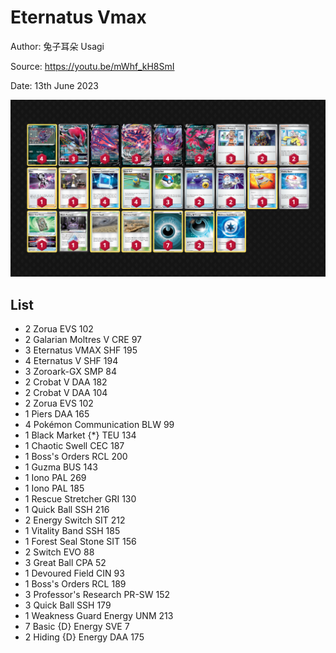 # Eternatus Vmax

Author: 兔子耳朵 Usagi

Source: <https://youtu.be/mWhf_kH8SmI>

Date: 13th June 2023

![decklist](../../images/PAL/Eternatus%20Vmax/1-%20Eternatus%20Vmax.png)

## List

* 2 Zorua EVS 102
* 2 Galarian Moltres V CRE 97
* 3 Eternatus VMAX SHF 195
* 4 Eternatus V SHF 194
* 3 Zoroark-GX SMP 84
* 2 Crobat V DAA 182
* 2 Crobat V DAA 104
* 2 Zorua EVS 102
* 1 Piers DAA 165
* 4 Pokémon Communication BLW 99
* 1 Black Market {*} TEU 134
* 1 Chaotic Swell CEC 187
* 1 Boss's Orders RCL 200
* 1 Guzma BUS 143
* 1 Iono PAL 269
* 1 Iono PAL 185
* 1 Rescue Stretcher GRI 130
* 1 Quick Ball SSH 216
* 2 Energy Switch SIT 212
* 1 Vitality Band SSH 185
* 1 Forest Seal Stone SIT 156
* 2 Switch EVO 88
* 3 Great Ball CPA 52
* 1 Devoured Field CIN 93
* 1 Boss's Orders RCL 189
* 3 Professor's Research PR-SW 152
* 3 Quick Ball SSH 179
* 1 Weakness Guard Energy UNM 213
* 7 Basic {D} Energy SVE 7
* 2 Hiding {D} Energy DAA 175
